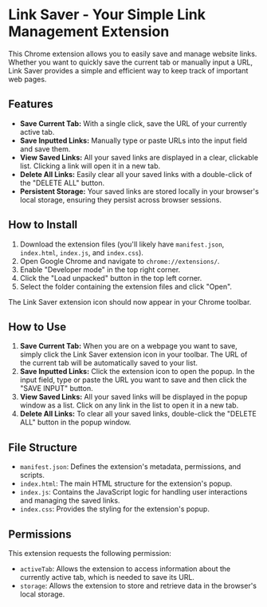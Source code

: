 # Link Saver - Your Simple Link Management Extension

This Chrome extension allows you to easily save and manage website links. Whether you want to quickly save the current tab or manually input a URL, Link Saver provides a simple and efficient way to keep track of important web pages.

## Features

* **Save Current Tab:** With a single click, save the URL of your currently active tab.
* **Save Inputted Links:** Manually type or paste URLs into the input field and save them.
* **View Saved Links:** All your saved links are displayed in a clear, clickable list. Clicking a link will open it in a new tab.
* **Delete All Links:** Easily clear all your saved links with a double-click of the "DELETE ALL" button.
* **Persistent Storage:** Your saved links are stored locally in your browser's local storage, ensuring they persist across browser sessions.

## How to Install

1.  Download the extension files (you'll likely have `manifest.json`, `index.html`, `index.js`, and `index.css`).
2.  Open Google Chrome and navigate to `chrome://extensions/`.
3.  Enable "Developer mode" in the top right corner.
4.  Click the "Load unpacked" button in the top left corner.
5.  Select the folder containing the extension files and click "Open".

The Link Saver extension icon should now appear in your Chrome toolbar.

## How to Use

1.  **Save Current Tab:** When you are on a webpage you want to save, simply click the Link Saver extension icon in your toolbar. The URL of the current tab will be automatically saved to your list.
2.  **Save Inputted Links:** Click the extension icon to open the popup. In the input field, type or paste the URL you want to save and then click the "SAVE INPUT" button.
3.  **View Saved Links:** All your saved links will be displayed in the popup window as a list. Click on any link in the list to open it in a new tab.
4.  **Delete All Links:** To clear all your saved links, double-click the "DELETE ALL" button in the popup window.

## File Structure

* `manifest.json`: Defines the extension's metadata, permissions, and scripts.
* `index.html`: The main HTML structure for the extension's popup.
* `index.js`: Contains the JavaScript logic for handling user interactions and managing the saved links.
* `index.css`: Provides the styling for the extension's popup.

## Permissions

This extension requests the following permission:

* `activeTab`: Allows the extension to access information about the currently active tab, which is needed to save its URL.
* `storage`: Allows the extension to store and retrieve data in the browser's local storage.
